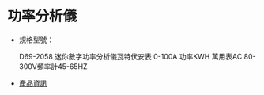 # 功率分析儀

- 規格型號：
  
  D69-2058 迷你數字功率分析儀瓦特伏安表 0-100A 功率KWH 萬用表AC 80-300V頻率計45-65HZ

- [產品資訊](./D69-2058.pdf)
